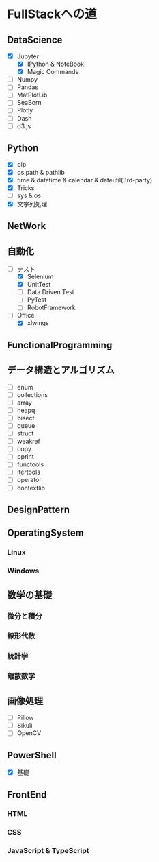 # FullStackへの道

## DataScience

* [x] Jupyter
  * [x] IPython & NoteBook
  * [x] Magic Commands
* [ ] Numpy
* [ ] Pandas
* [ ] MatPlotLib
* [ ] SeaBorn
* [ ] Plotly
* [ ] Dash
* [ ] d3.js

## Python

* [x] pip
* [x] os.path & pathlib
* [x] time & datetime & calendar & dateutil(3rd-party)
* [x] Tricks
* [ ] sys & os
* [x] 文字列処理

## NetWork

## 自動化

* [ ] テスト
  * [x] Selenium
  * [x] UnitTest
  * [ ] Data Driven Test
  * [ ] PyTest
  * [ ] RobotFramework
* [ ] Office
  * [x] xlwings

## FunctionalProgramming

## データ構造とアルゴリズム

* [ ] enum
* [ ] collections
* [ ] array
* [ ] heapq
* [ ] bisect
* [ ] queue
* [ ] struct
* [ ] weakref
* [ ] copy
* [ ] pprint
* [ ] functools
* [ ] itertools
* [ ] operator
* [ ] contextlib

## DesignPattern

## OperatingSystem

### Linux

### Windows

## 数学の基礎

### 微分と積分

### 線形代数

### 統計学

### 離散数学

## 画像処理

* [ ] Pillow
* [ ] Sikuli
* [ ] OpenCV

## PowerShell

* [x] 基礎

## FrontEnd

### HTML

### CSS

### JavaScript & TypeScript
